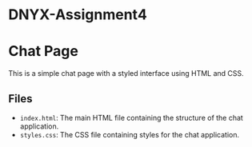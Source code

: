 # DNYX-Assignment4
# Chat Page

This is a simple chat page with a styled interface using HTML and CSS.

## Files

- `index.html`: The main HTML file containing the structure of the chat application.
- `styles.css`: The CSS file containing styles for the chat application.


